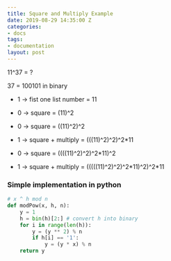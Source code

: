 ```yaml
---
title: Square and Multiply Example
date: 2019-08-29 14:35:00 Z
categories:
- docs
tags:
- documentation
layout: post
---
```


11^37 = ?

37 = 100101 in binary

* 1 -> fist one list number          = 11

* 0 -> square                                    = (11)^2

* 0 -> square                                    = ((11)^2)^2

* 1 -> square \+ multiply              = (((11)^2)^2)^2\*11

* 0 -> square                                    = ((((11)^2)^2)^2\*11)^2

* 1 -> square \+ multiply              = (((((11)^2)^2)^2\*11)^2)^2\*11




### Simple implementation in python

```python
# x ^ h mod n
def modPow(x, h, n):
    y = 1
    h = bin(h)[2:] # convert h into binary
    for i in range(len(h)):
        y = (y ** 2) % n
        if h[i] == '1':
            y = (y * x) % n
    return y
```
